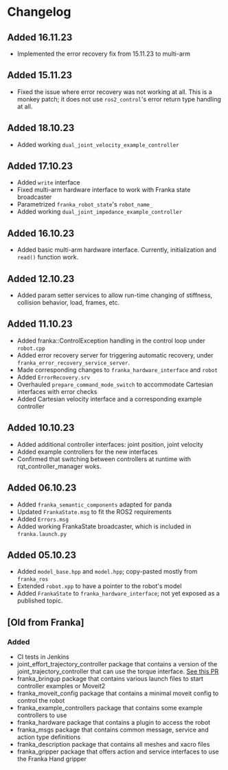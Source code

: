 # Changelog

## Added 16.11.23
* Implemented the error recovery fix from 15.11.23 to multi-arm

## Added 15.11.23
* Fixed the issue where error recovery was not working at all. This is a monkey patch; it does not use `ros2_control`'s error return type handling at all.

## Added 18.10.23
* Added working `dual_joint_velocity_example_controller`

## Added 17.10.23
* Added `write` interface
* Fixed multi-arm hardware interface to work with Franka state broadcaster
* Parametrized `franka_robot_state`'s `robot_name_`
* Added working `dual_joint_impedance_example_controller`

## Added 16.10.23
* Added basic multi-arm hardware interface. Currently, initialization and `read()` function work. 

## Added 12.10.23
* Added param setter services to allow run-time changing of stiffness, collision behavior, load, frames, etc.

## Added 11.10.23
* Added franka::ControlException handling in the control loop under `robot.cpp`
* Added error recovery server for triggering automatic recovery, under `franka_error_recovery_service_server`.
* Made corresponding changes to `franka_hardware_interface` and `robot`
* Added `ErrorRecovery.srv`
* Overhauled `prepare_command_mode_switch` to accommodate Cartesian interfaces with error checks
* Added Cartesian velocity interface and a corresponding example controller

## Added 10.10.23
* Added additional controller interfaces: joint position, joint velocity
* Added example controllers for the new interfaces
* Confirmed that switching between controllers at runtime with rqt_controller_manager woks.
## Added 06.10.23
* Added `franka_semantic_components` adapted for panda
* Updated `FrankaState.msg` to fit the ROS2 requirements
* Added `Errors.msg`
* Added working FrankaState broadcaster, which is included in `franka.launch.py`

## Added 05.10.23
* Added `model_base.hpp` and `model.hpp`; copy-pasted mostly from `franka_ros`
* Extended `robot.xpp` to have a pointer to the robot's model
* Added `FrankaState` to `franka_hardware_interface`; not yet exposed as a published topic.

## [Old from Franka]
### Added
* CI tests in Jenkins
* joint\_effort\_trajectory\_controller package that contains a version of the
 joint\_trajectory\_controller that can use the torque interface.
 [See this PR](https://github.com/ros-controls/ros2_controllers/pull/225)
* franka\_bringup package that contains various launch files to start controller examples or Moveit2
* franka\_moveit\_config package that contains a minimal moveit config to control the robot
* franka\_example\_controllers package that contains some example controllers to use
* franka\_hardware package that contains a plugin to access the robot
* franka\_msgs package that contains common message, service and action type definitions
* franka\_description package that contains all meshes and xacro files
* franka\_gripper package that offers action and service interfaces to use the Franka Hand gripper
